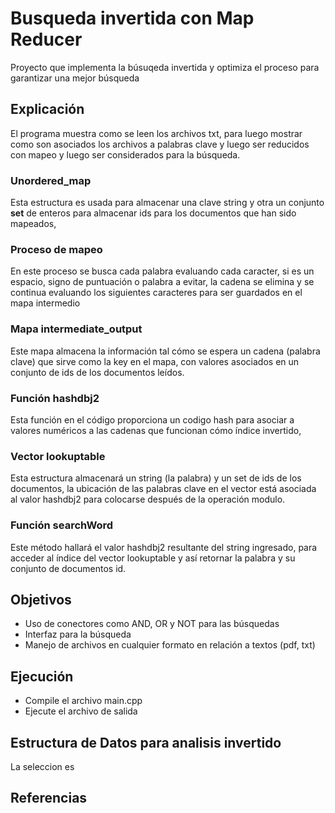 # Busqueda invertida con Map Reducer

Proyecto que implementa la búsuqeda invertida y optimiza el proceso para  garantizar una mejor búsqueda 

## Explicación

El programa muestra como se leen los archivos txt, para luego mostrar como son asociados los archivos a palabras clave y luego ser reducidos con mapeo y luego ser considerados para la búsqueda.

### Unordered_map

Esta estructura es usada para almacenar una clave string y otra un conjunto **set** de enteros para almacenar ids para los documentos que han sido mapeados,

### Proceso de mapeo

En este proceso se busca cada palabra evaluando cada caracter, si es un espacio, signo de puntuación o palabra a evitar, la cadena se elimina y se continua evaluando los siguientes caracteres para ser guardados en el mapa intermedio

### Mapa intermediate_output

Este mapa almacena la información tal cómo se espera un cadena (palabra clave) que sirve como la key en el mapa, con valores asociados en un conjunto de ids de los documentos leídos.

### Función hashdbj2

Esta función en el código proporciona un codigo hash para asociar a valores numéricos a las cadenas que funcionan cómo índice invertido, 

### Vector lookuptable

Esta estructura almacenará un string (la palabra) y un set de ids de los documentos, la ubicación de las palabras clave en el vector está asociada al valor hashdbj2 para colocarse después de la operación modulo. 

### Función searchWord

Este método hallará el valor hashdbj2 resultante del string ingresado, para acceder al índice del vector lookuptable y así retornar la palabra y su conjunto de documentos id.

## Objetivos

- Uso de conectores como AND, OR y NOT para las búsquedas
- Interfaz para la búsqueda
- Manejo de archivos en cualquier formato en relación a textos (pdf, txt)

## Ejecución

- Compile el archivo main.cpp
- Ejecute el archivo de salida

## Estructura de Datos para analisis invertido
La seleccion es 

## Referencias

